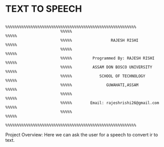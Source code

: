 # TEXT TO SPEECH
                            %%%%%%%%%%%%%%%%%%%%%%%%%%%%%%%%%%%%%%%%%%%%%%%%%%%%%%%%%
                            %%%%%                                               %%%%%
                            %%%%%                 RAJESH RISHI                  %%%%%
                            %%%%%                                               %%%%%
                            %%%%%         Programmed By: RAJESH RISHI           %%%%%
                            %%%%%         ASSAM DON BOSCO UNIVERSITY            %%%%%
                            %%%%%            SCHOOL OF TECHNOLOGY               %%%%%
                            %%%%%               GUWAHATI,ASSAM                  %%%%%
                            %%%%%                                               %%%%%
                            %%%%%        Email: rajeshrishi26@gmail.com         %%%%%
                            %%%%%                                               %%%%%
                            %%%%%%%%%%%%%%%%%%%%%%%%%%%%%%%%%%%%%%%%%%%%%%%%%%%%%%%%%


Project Overview:
Here we can ask the user for a speech to convert ir to text.

